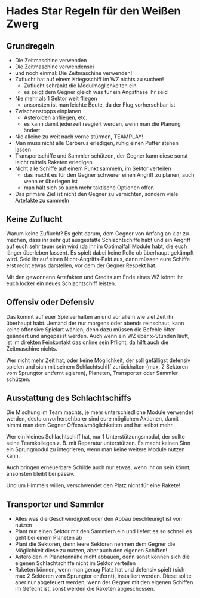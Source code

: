 # Hades Star Regeln für den Weißen Zwerg

## Grundregeln

+ Die Zeitmaschine verwenden
+ Die Zeitmaschine verwendensei
+ und noch einmal: Die Zeitmaschine verwenden!
+ Zuflucht hat auf einem Kriegsschiff im WZ nichts zu suchen!
  * Zuflucht schränkt die Modulmöglichkeiten ein
  * es zeigt dem Gegner gleich was für ein Angsthase ihr seid
+ Nie mehr als 1 Sektor weit fliegen
  * ansonsten ist man leichte Beute, da der Flug vorhersehbar ist
+ Zwischenstopps einplanen 
  * Asteroiden anfliegen, etc.
  * es kann damit jederzeit reagiert werden, wenn man die Planung ändert
+ Nie alleine zu weit nach vorne stürmen, TEAMPLAY!
+ Man muss nicht alle Cerberus erledigen, ruhig einen Puffer stehen lassen
+ Transportschiffe und Sammler schützen, der Gegner kann diese sonst leicht mittels Raketen erledigen
+ Nicht alle Schiffe auf einem Punkt sammeln, im Sektor verteilen
  * das macht es für den Gegner schwerer einen Angriff zu planen, auch wenn er überlegen ist
  * man hält sich so auch mehr taktische Optionen offen
+ Das primäre Ziel ist nicht den Gegner zu vernichten, sondern viele Artefakte zu sammeln


## Keine Zuflucht

Warum keine Zuflucht? Es geht darum, dem Gegner von Anfang an klar zu machen, dass ihr sehr gut ausgestatte Schlachtschiffe habt und ein Angriff auf euch sehr teuer sein wird (da ihr im Optimalfall Module habt, die euch länger überleben lassen).
Es spielt dabei keine Rolle ob überhaupt gekämpft wird. Seid ihr auf einen Nicht-Angriffs-Pakt aus, dann müssen eure Schiffe erst recht etwas darstellen, vor dem der Gegner Respekt hat.

Mit den gewonnenn Artefakten und Credits am Ende eines WZ könnt ihr euch locker ein neues Schlachtschiff leisten.


## Offensiv oder Defensiv

Das kommt auf euer Spielverhalten an und vor allem wie viel Zeit ihr überhaupt habt.
Jemand der nur morgens oder abends reinschaut, kann keine offensive Spielart wählen, denn dazu müssen die Befehle öfter geändert und angepasst werden. Auch wenn ein WZ über x-Stunden läuft, ist im direkten Feinkontakt das online sein Pflicht, da hilft auch die Zeitmaschine nichts.

Wer nicht mehr Zeit hat, oder keine Möglichkeit, der soll gefälligst defensiv spielen und sich mit seinem Schlachtschiff zurückhalten (max. 2 Sektoren vom Sprungtor entfernt agieren), Planeten, Transporter oder Sammler schützen.


## Ausstattung des Schlachtschiffs

Die Mischung im Team machts, je mehr unterschiedliche Module verwendet werden, desto unvorhersehbarer sind eure möglichen Aktionen, damit nimmt man dem Gegner Offensivmöglichkeiten und hat selbst mehr.

Wer ein kleines Schlachtschiff hat, nur 1 Unterstützungsmodul, der sollte seine Teamkollegen z. B. mit Reparatur unterstützen.
Es macht keinen Sinn ein Sprungmodul zu integrieren, wenn man keine weitere Module nutzen kann.

Auch bringen erneuerbare Schilde auch nur etwas, wenn ihr on sein könnt, ansonsten bleibt bei passiv.

Und um Himmels willen, verschwendet den Platz nicht für eine Rakete!


## Transporter und Sammler

* Alles was die Geschwindigkeit oder den Abbau beschleunigt ist von nutzen
* Plant nur einen Sektor mit den Sammlern ein und liefert es so schnell es geht bei einem Planeten ab
* Plant die Sektoren, denn leere Sektoren nehmen dem Gegner die Möglichkeit diese zu nutzen, aber auch den eigenen Schiffen!
* Asteroiden in Planetennähe nicht abbauen, denn sonst können sich die eigenen Schlachtschiffe nicht im Sektor verteilen
* Raketen können, wenn man genug Platz hat und defensiv spielt (sich max 2 Sektoren vom Sprungtor entfernt), installiert werden. Diese sollte aber nur abgefeuert werden, wenn der Gegner mit den eigenen Schiffen im Gefecht ist, sonst werden die Raketen abgeschossen.
